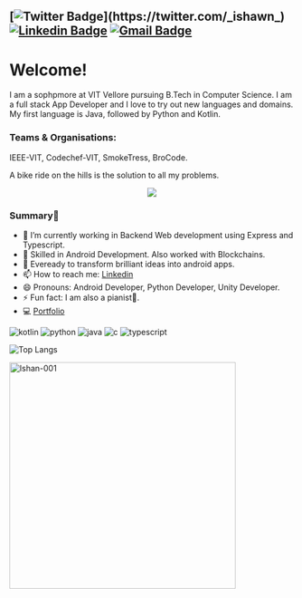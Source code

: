 [![Twitter Badge](https://img.shields.io/badge/-@ishawn-1ca0f1?style=flat-square&labelColor=1ca0f1&logo=twitter&logoColor=white&link=https://twitter.com/_ishawn_)](https://twitter.com/_ishawn_) [![Linkedin Badge](https://img.shields.io/badge/-ishankhandelwal-blue?style=flat-square&logo=Linkedin&logoColor=white&link=https://www.linkedin.com/in/ishan-khandelwal-apk/)](https://www.linkedin.com/in/ishan-khandelwal-apk/)
[![Gmail Badge](https://img.shields.io/badge/-axil.ishan3@gmail.com-c14438?style=flat-square&logo=Gmail&logoColor=white&link=mailto:axil.ishan3@gmail.com)](mailto:axil.ishan3@gmail.com)
---

# Welcome!
I am a sophpmore at VIT Vellore pursuing B.Tech in Computer Science. I am a full stack App Developer and I love to try out new languages and domains. My first language is Java, followed by Python and Kotlin. 

### Teams & Organisations: 
IEEE-VIT, Codechef-VIT, SmokeTress, BroCode. 

A bike ride on the hills is the solution to all my problems.

<p align="center">
  <img src="https://github.com/Ishan-001/ishan.apk/blob/master/avatar.svg" />
</p>

### Summary👋
- 🔭 I’m currently working in Backend Web development using Express and Typescript.
- 👨 Skilled in Android Development. Also worked with Blockchains.
- 👯 Eveready to transform brilliant ideas into android apps.
- 📫 How to reach me: [Linkedin](https://www.linkedin.com/in/ishan-khandelwal-apk/)
- 😄 Pronouns: Android Developer, Python Developer, Unity Developer.
- ⚡ Fun fact: I am also a pianist🎹.
- 💻 [Portfolio](https://ishan-001.github.io/Portfolio/)

![kotlin](http://img.shields.io/static/v1?logo=kotlin&label=&message=Kotlin&style=flat-square&color=black)
![python](http://img.shields.io/static/v1?logo=python&label=&message=Python&style=flat-square&color=yellow)
![java](http://img.shields.io/static/v1?logo=java&label=&message=Java&style=flat-square&color=red)
![c](http://img.shields.io/static/v1?logo=c&label=&message=C&style=flat-square&color=blue)
![typescript](http://img.shields.io/static/v1?logo=typescript&label=&message=Typescript&style=flat-square&color=blue)

![Top Langs](https://github-readme-stats.vercel.app/api/top-langs/?username=Ishan-001&layout=compact&theme=chartreuse-dark&icon_color=00ffff)

<p align="left"> <img align="left" src="https://github-readme-stats.vercel.app/api?username=Ishan-001&show_icons=true&locale=en&theme=blue-green" alt="Ishan-001" width="400" />



